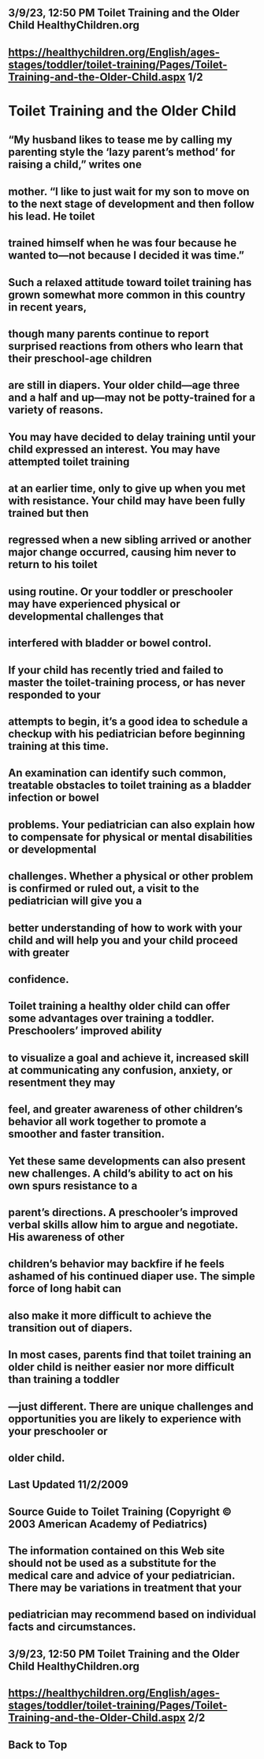 ## 3/9/23, 12:50 PM Toilet Training and the Older Child HealthyChildren.org 

## https://healthychildren.org/English/ages-stages/toddler/toilet-training/Pages/Toilet-Training-and-the-Older-Child.aspx 1/2 

# Toilet Training and the Older Child 

## “My husband likes to tease me by calling my parenting style the ‘lazy parent’s method’ for raising a child,” writes one 

## mother. “I like to just wait for my son to move on to the next stage of development and then follow his lead. He toilet

## trained himself when he was four because he wanted to—not because I decided it was time.” 

## Such a relaxed attitude toward toilet training has grown somewhat more common in this country in recent years, 

## though many parents continue to report surprised reactions from others who learn that their preschool-age children 

## are still in diapers. Your older child—age three and a half and up—may not be potty-trained for a variety of reasons. 

## You may have decided to delay training until your child expressed an interest. You may have attempted toilet training 

## at an earlier time, only to give up when you met with resistance. Your child may have been fully trained but then 

## regressed when a new sibling arrived or another major change occurred, causing him never to return to his toilet

## using routine. Or your toddler or preschooler may have experienced physical or developmental challenges that 

## interfered with bladder or bowel control. 

## If your child has recently tried and failed to master the toilet-training process, or has never responded to your 

## attempts to begin, it’s a good idea to schedule a checkup with his pediatrician before beginning training at this time. 

## An examination can identify such common, treatable obstacles to toilet training as a bladder infection or bowel 

## problems. Your pediatrician can also explain how to compensate for physical or mental disabilities or developmental 

## challenges. Whether a physical or other problem is confirmed or ruled out, a visit to the pediatrician will give you a 

## better understanding of how to work with your child and will help you and your child proceed with greater 

## confidence. 

## Toilet training a healthy older child can offer some advantages over training a toddler. Preschoolers’ improved ability 

## to visualize a goal and achieve it, increased skill at communicating any confusion, anxiety, or resentment they may 

## feel, and greater awareness of other children’s behavior all work together to promote a smoother and faster transition. 

## Yet these same developments can also present new challenges. A child’s ability to act on his own spurs resistance to a 

## parent’s directions. A preschooler’s improved verbal skills allow him to argue and negotiate. His awareness of other 

## children’s behavior may backfire if he feels ashamed of his continued diaper use. The simple force of long habit can 

## also make it more difficult to achieve the transition out of diapers. 

## In most cases, parents find that toilet training an older child is neither easier nor more difficult than training a toddler 

## —just different. There are unique challenges and opportunities you are likely to experience with your preschooler or 

## older child. 

## Last Updated 11/2/2009 

## Source Guide to Toilet Training (Copyright © 2003 American Academy of Pediatrics) 

## The information contained on this Web site should not be used as a substitute for the medical care and advice of your pediatrician. There may be variations in treatment that your 

## pediatrician may recommend based on individual facts and circumstances. 


## 3/9/23, 12:50 PM Toilet Training and the Older Child HealthyChildren.org 

## https://healthychildren.org/English/ages-stages/toddler/toilet-training/Pages/Toilet-Training-and-the-Older-Child.aspx 2/2 

## Back to Top 


